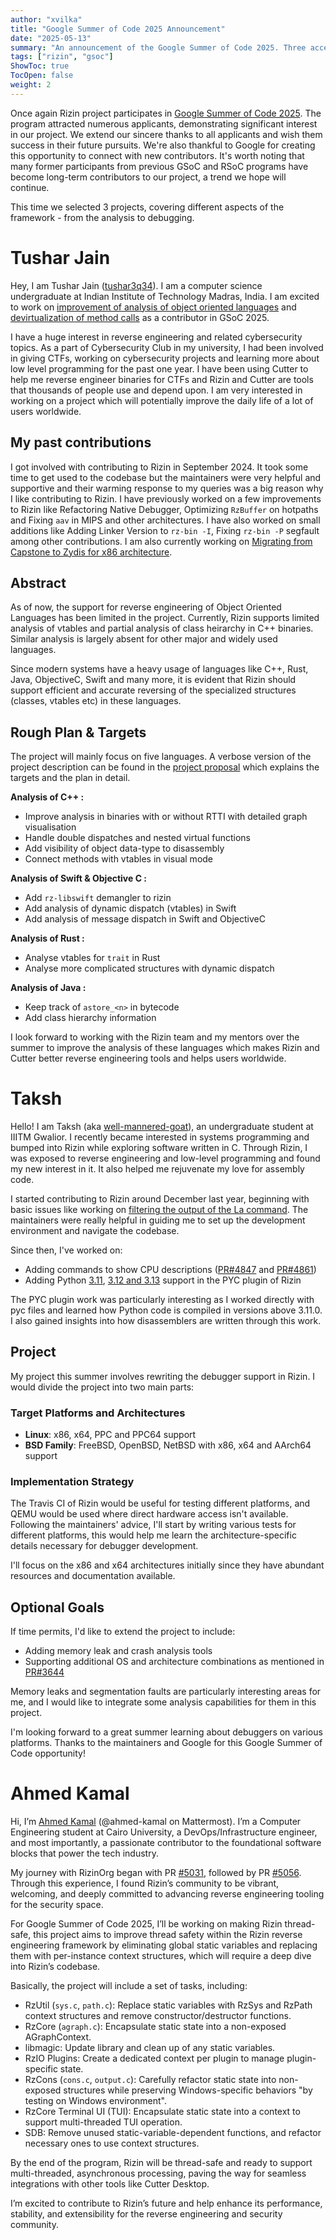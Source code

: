 ```yaml
---
author: "xvilka"
title: "Google Summer of Code 2025 Announcement"
date: "2025-05-13"
summary: "An announcement of the Google Summer of Code 2025. Three accepted candidates."
tags: ["rizin", "gsoc"]
ShowToc: true
TocOpen: false
weight: 2
---
```


 Once again Rizin project participates in [Google Summer of Code 2025](https://rizin.re/gsoc/2025). The program attracted numerous applicants, demonstrating significant interest in our project. We extend our sincere thanks to all applicants and wish them success in their future pursuits. We're also thankful to Google for creating this opportunity to connect with new contributors. It's worth noting that many former participants from previous GSoC and RSoC programs have become long-term contributors to our project, a trend we hope will continue.

This time we selected 3 projects, covering different aspects of the framework - from the analysis to debugging.

# Tushar Jain

Hey, I am Tushar Jain ([tushar3q34](https://github.com/tushar3q34)). I am a computer science undergraduate at Indian Institute of Technology Madras, India. I am excited to work on [improvement of analysis of object oriented languages](https://github.com/rizinorg/rizin/issues/416) and [devirtualization of method calls](https://github.com/rizinorg/rizin/issues/414) as a contributor in GSoC 2025.

I have a huge interest in reverse engineering and related cybersecurity topics. As a part of Cybersecurity Club in my university, I had been involved in giving CTFs, working on cybersecurity projects and learning more about low level programming for the past one year. I have been using Cutter to help me reverse engineer binaries for CTFs and Rizin and Cutter are tools that thousands of people use and depend upon. I am very interested in working on a project which will potentially improve the daily life of a lot of users worldwide.

## My past contributions

I got involved with contributing to Rizin in September 2024. It took some time to get used to the codebase but the maintainers were very helpful and supportive and their warming response to my queries was a big reason why I like contributing to Rizin. I have previously worked on a few improvements to Rizin like Refactoring Native Debugger, Optimizing `RzBuffer` on hotpaths and Fixing `aav` in MIPS and other architectures. I have also worked on small additions like Adding Linker Version to `rz-bin -I`, Fixing `rz-bin -P` segfault among other contributions. I am also currently working on [Migrating from Capstone to Zydis for x86 architecture](https://github.com/rizinorg/rizin/pull/4832).

## Abstract

As of now, the support for reverse engineering of Object Oriented Languages has been limited in the project. Currently, Rizin supports limited analysis of vtables and partial analysis of class heirarchy in C++ binaries. Similar analysis is largely absent for other major and widely used languages.


Since modern systems have a heavy usage of languages like C++, Rust, Java, ObjectiveC, Swift and many more, it is evident that Rizin should support efficient and accurate reversing of the specialized structures (classes, vtables etc) in these languages.

## Rough Plan & Targets

The project will mainly focus on five languages. A verbose version of the project description can be found in the [project proposal](https://docs.google.com/document/d/1A3tJaLfAewzNLIsBPR0V47bquw-vrkgq-Z8AhmM-uZ4/edit?usp=sharing) which explains the targets and the plan in detail.

**Analysis of C++ :**

- Improve analysis in binaries with or without RTTI with detailed graph visualisation
- Handle double dispatches and nested virtual functions
- Add visibility of object data-type to disassembly
- Connect methods with vtables in visual mode

**Analysis of Swift & Objective C :**

- Add `rz-libswift` demangler to rizin
- Add analysis of dynamic dispatch (vtables) in Swift
- Add analysis of message dispatch in Swift and ObjectiveC

**Analysis of Rust :**

- Analyse vtables for `trait` in Rust
- Analyse more complicated structures with dynamic dispatch

**Analysis of Java :**

- Keep track of `astore_<n>` in bytecode
- Add class hierarchy information


I look forward to working with the Rizin team and my mentors over the summer to improve the analysis of these languages which makes Rizin and Cutter better reverse engineering tools and helps users worldwide.

# Taksh

Hello! I am Taksh (aka [well-mannered-goat](https://github.com/well-mannered-goat)), an undergraduate student at IIITM Gwalior. I recently became interested in systems programming and bumped into Rizin while exploring software written in C. Through Rizin, I was exposed to reverse engineering and low-level programming and found my new interest in it. It also helped me rejuvenate my love for assembly code.

I started contributing to Rizin around December last year, beginning with basic issues like working on [filtering the output of the La command](https://github.com/rizinorg/rizin/pull/4786). The maintainers were really helpful in guiding me to set up the development environment and navigate the codebase.

Since then, I've worked on:
- Adding commands to show CPU descriptions ([PR#4847](https://github.com/rizinorg/rizin/pull/4847) and [PR#4861](https://github.com/rizinorg/rizin/pull/4861))
- Adding Python [3.11](https://github.com/rizinorg/rizin/pull/4976), [3.12 and 3.13](https://github.com/rizinorg/rizin/pull/5003) support in the PYC plugin of Rizin

The PYC plugin work was particularly interesting as I worked directly with pyc files and learned how Python code is compiled in versions above 3.11.0. I also gained insights into how disassemblers are written through this work.

## Project 

My project this summer involves rewriting the debugger support in Rizin. I would divide the project into two main parts:

### Target Platforms and Architectures
- **Linux**: x86, x64, PPC and PPC64 support
- **BSD Family**: FreeBSD, OpenBSD, NetBSD with x86, x64 and AArch64 support

### Implementation Strategy
The Travis CI of Rizin would be useful for testing different platforms, and QEMU would be used where direct hardware access isn't available. Following the maintainers' advice, I'll start by writing various tests for different platforms, this would help me learn the architecture-specific details necessary for debugger development.

I'll focus on the x86 and x64 architectures initially since they have abundant resources and documentation available.

## Optional Goals
If time permits, I'd like to extend the project to include:
- Adding memory leak and crash analysis tools
- Supporting additional OS and architecture combinations as mentioned in [PR#3644](https://github.com/rizinorg/rizin/pull/3644)

Memory leaks and segmentation faults are particularly interesting areas for me, and I would like to integrate some analysis capabilities for them in this project.

I'm looking forward to a great summer learning about debuggers on various platforms. Thanks to the maintainers and Google for this Google Summer of Code opportunity!

# Ahmed Kamal

Hi, I’m [Ahmed Kamal](https://github.com/ahmed-kamal2004) (@ahmed-kamal on Mattermost).
I’m a Computer Engineering student at Cairo University, a DevOps/Infrastructure engineer, and most importantly, a passionate contributor to the foundational software blocks that power the tech industry.

My journey with RizinOrg began with PR [#5031](https://github.com/rizinorg/rizin/pull/5031), followed by PR [#5056](https://github.com/rizinorg/rizin/pull/5056). Through this experience, I found Rizin’s community to be vibrant, welcoming, and deeply committed to advancing reverse engineering tooling for the security space.

For Google Summer of Code 2025, I’ll be working on making Rizin thread-safe, this project aims to improve thread safety within the Rizin reverse engineering framework by eliminating global static variables and replacing them with per-instance context structures, which will require a deep dive into Rizin’s codebase.

Basically, the project will include a set of tasks, including:

-  RzUtil (`sys.c`, `path.c`): Replace static variables with RzSys and RzPath context structures and remove constructor/destructor functions.
- RzCore (`agraph.c`): Encapsulate static state into a non-exposed AGraphContext.
- libmagic: Update library and clean up of any static variables.
- RzIO Plugins: Create a dedicated context per plugin to manage plugin-specific state.
- RzCons (`cons.c`, `output.c`): Carefully refactor static state into non-exposed structures while preserving Windows-specific behaviors "by testing on Windows environment".
- RzCore Terminal UI (TUI): Encapsulate static state into a context to support multi-threaded TUI operation.
- SDB: Remove unused static-variable-dependent functions, and refactor necessary ones to use context structures.

By the end of the program, Rizin will be thread-safe and ready to support multi-threaded, asynchronous processing, paving the way for seamless integrations with other tools like Cutter Desktop.

I’m excited to contribute to Rizin’s future and help enhance its performance, stability, and extensibility for the reverse engineering and security community.
